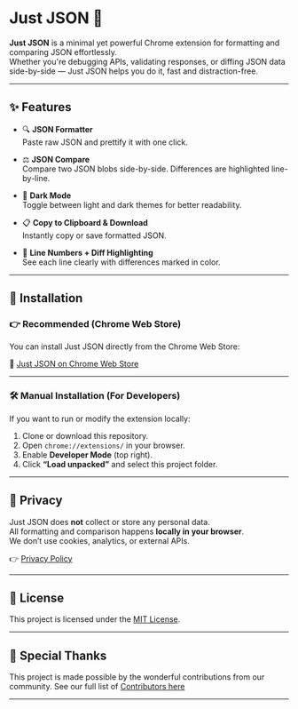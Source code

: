 # Just JSON 🧩

**Just JSON** is a minimal yet powerful Chrome extension for formatting and comparing JSON effortlessly.  
Whether you're debugging APIs, validating responses, or diffing JSON data side-by-side — Just JSON helps you do it, fast and distraction-free.

---

## ✨ Features

- 🔍 **JSON Formatter**  
  Paste raw JSON and prettify it with one click.

- ⚖️ **JSON Compare**  
  Compare two JSON blobs side-by-side. Differences are highlighted line-by-line.

- 🌙 **Dark Mode**  
  Toggle between light and dark themes for better readability.

- 📋 **Copy to Clipboard & Download**  
  Instantly copy or save formatted JSON.

- 🧠 **Line Numbers + Diff Highlighting**  
  See each line clearly with differences marked in color.

---

## 🚀 Installation

### 👉 Recommended (Chrome Web Store)

You can install Just JSON directly from the Chrome Web Store:

🔗 [Just JSON on Chrome Web Store](https://chromewebstore.google.com/detail/fhplleofnkcekaknpabgpbdhnmndnpcn)

---

### 🛠️ Manual Installation (For Developers)

If you want to run or modify the extension locally:

1. Clone or download this repository.
2. Open `chrome://extensions/` in your browser.
3. Enable **Developer Mode** (top right).
4. Click **“Load unpacked”** and select this project folder.


---

## 🔐 Privacy

Just JSON does **not** collect or store any personal data.  
All formatting and comparison happens **locally in your browser**.  
We don’t use cookies, analytics, or external APIs.

👉 [Privacy Policy](https://humayun-ashik.github.io/just-json-chrome-extension/privacy.html)

---
## 📜 License

This project is licensed under the [MIT License](LICENSE).


---

## 🙏 Special Thanks

This project is made possible by the wonderful contributions from our community.
See our full list of [Contributors here](https://humayun-ashik.github.io/just-json-chrome-extension/CONTRIBUTORS.html)

---

